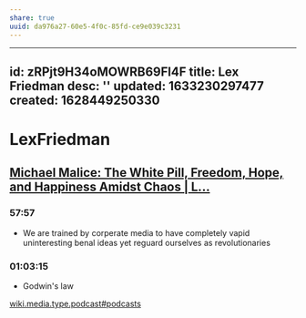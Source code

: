 ```yaml
---
share: true
uuid: da976a27-60e5-4f0c-85fd-ce9e039c3231
---
```

---
id: zRPjt9H34oMOWRB69Fl4F
title: Lex Friedman
desc: ''
updated: 1633230297477
created: 1628449250330
---
# LexFriedman
[Michael Malice: The White Pill, Freedom, Hope, and Happiness Amidst Chaos | L...](https://www.youtube.com/watch?v=uykM3NhJbso&t=734s)
--------------------------------------------------------------------------------------------------------------------------------------

### 57:57

*   We are trained by corperate media to have completely vapid uninteresting benal ideas yet reguard ourselves as revolutionaries

### 01:03:15

*   Godwin's law

[wiki.media.type.podcast#podcasts](/undefined)
